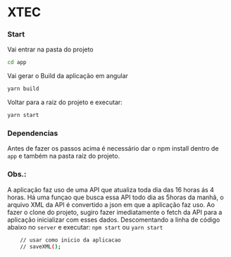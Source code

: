 # XTEC

### Start
Vai entrar na pasta do projeto
```sh
cd app
```
Vai gerar o Build da aplicação em angular
```sh
yarn build
```
Voltar para a raiz do projeto e executar:
```sh
yarn start
```

### Dependencias
Antes de fazer os passos acima é necessário dar o npm install dentro de ```app``` e também na pasta raíz do projeto.

### Obs.:
A aplicação faz uso de uma API que atualiza toda dia das 16 horas ás 4 horas. 
Há uma funçao que busca essa API todo dia as 5horas da manhã, o arquivo XML da API é convertido a json em que a aplicação faz uso.
Ao fazer o clone do projeto, sugiro fazer imediatamente o fetch da API para a aplicação inicializar com esses dados. Descomentando a linha de código abaixo no ```server``` e executar: ```npm start``` ou ```yarn start```
```sh
    // usar como inicio da aplicacao
    // saveXML();
```